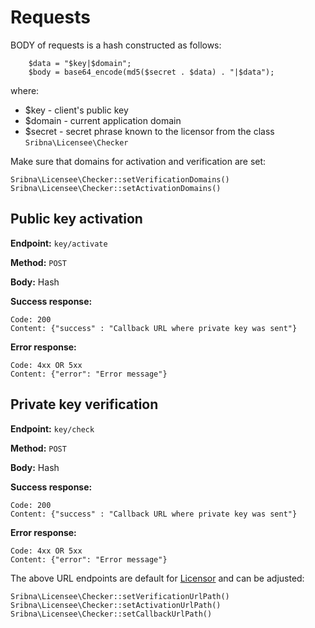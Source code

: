 # Requests

BODY of requests is a hash constructed as follows:

        $data = "$key|$domain";
        $body = base64_encode(md5($secret . $data) . "|$data");   
where:
 - $key - client's public key
 - $domain - current application domain
 - $secret - secret phrase known to the licensor from the class `Sribna\Licensee\Checker`
 
Make sure that domains for activation and verification are set:

    Sribna\Licensee\Checker::setVerificationDomains()
    Sribna\Licensee\Checker::setActivationDomains()

## Public key activation

**Endpoint:** `key/activate`

**Method:** `POST`

**Body:** Hash

**Success response:**

    Code: 200
    Content: {"success" : "Callback URL where private key was sent"}
    
**Error response:**

    Code: 4xx OR 5xx
    Content: {"error": "Error message"}
    
## Private key verification

**Endpoint:** `key/check`

**Method:** `POST`

**Body:** Hash

**Success response:**

    Code: 200
    Content: {"success" : "Callback URL where private key was sent"}
    
**Error response:**

    Code: 4xx OR 5xx
    Content: {"error": "Error message"}
    
The above URL endpoints are default for [Licensor](https://github.com/sribna/licensor) and can be adjusted:

    Sribna\Licensee\Checker::setVerificationUrlPath()
    Sribna\Licensee\Checker::setActivationUrlPath()
    Sribna\Licensee\Checker::setCallbackUrlPath()
